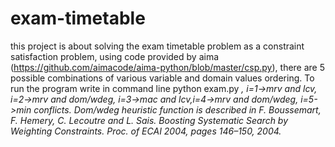 # exam-timetable
this project is about solving the exam timetable problem as a constraint satisfaction problem, using code provided by aima (https://github.com/aimacode/aima-python/blob/master/csp.py), 
there are 5 possible combinations of various variable and domain values ordering. To run the program write in command line python exam.py <i>
, i=1->mrv and lcv, i=2->mrv and dom/wdeg, i=3->mac and lcv,i=4->mrv and dom/wdeg, i=5->min conflicts. Dom/wdeg heuristic function
is described in F. Boussemart, F. Hemery, C. Lecoutre and L. Sais. Boosting Systematic Search by Weighting Constraints. Proc. of ECAI 2004, pages 146–150, 2004. 
